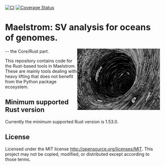 [![CI](https://github.com/bihealth/maelstrom-core/actions/workflows/rust.yml/badge.svg)](https://github.com/bihealth/maelstrom-core/actions/workflows/rust.yml)
[![Coverage Status](https://coveralls.io/repos/github/bihealth/maelstrom-core/badge.svg?branch=main)](https://coveralls.io/github/bihealth/maelstrom-core?branch=main)

# Maelstrom: SV analysis for oceans of genomes.

<img align="right" width="269" height="200" src="images/maelstrom-clarke.jpg">

-- the Core/Rust part.

This repository contains code for the Rust-based tools in Maelstrom.
These are mainly tools dealing with heavy lifting that does not benefit from the Python package ecosystem.

## Minimum supported Rust version

Currently the minimum supported Rust version is 1.53.0.

## License

Licensed under the MIT license http://opensource.org/licenses/MIT. This project may not be copied, modified, or distributed except according to those terms.
